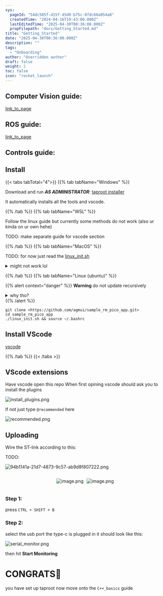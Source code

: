 ```yaml
---
sys:
  pageId: "54dc585f-d15f-45d0-b75c-8fdc66a854a8"
  createdTime: "2024-04-16T19:43:00.000Z"
  lastEditedTime: "2025-04-30T00:36:00.000Z"
  propFilepath: "docs/Getting_Started.md"
title: "Getting_Started"
date: "2025-04-30T00:36:00.000Z"
description: ""
tags:
  - "Onboarding"
author: "Overridden author"
draft: false
weight: 1
toc: false
icon: "rocket_launch"
---
```


## Computer Vision guide:

[link_to_page](86d45bc0-388b-4d26-8848-44f255f73d0e)

## ROS guide:

[link_to_page](3c76c1de-ec8f-46d6-8b0a-294005edc2d5)

## Controls guide:

## Install

{{< tabs tabTotal="4">}}
{{% tab tabName="Windows" %}}

Download and run _**AS ADMINISTRATOR**_: [taproot installer](https://github.com/Thornbots/TeachingFreshies/releases/tag/1.0)

It automatically installs all the tools and vscode.

{{% /tab %}}
{{% tab tabName="WSL" %}}

Follow the linux guide but currently some methods do not work (also ur kinda on ur own hehe)

TODO: make separate guide for vscode section

{{% /tab %}}
{{% tab tabName="MacOS" %}}

TODO: for now just read the [linux_init.sh](https://github.com/agmui/sample_rm_pico_app/blob/main/linux_init.sh)

<details>
<summary>might not work lol</summary>

`brew install libusb pkg-config`

Next install: [vscode](https://code.visualstudio.com/Download)

</details>

{{% /tab %}}
{{% tab tabName="Linux (ubuntu)" %}}

{{% alert context="danger" %}}
**Warning** do not update recursively
<details>
<summary>why tho?</summary>
There are some submodules that may go on for a while (like tinyusb) and I highly
recommend you don't need to get them.
If you want to see what submodules I update just look in `linux_init.sh`
</details>
{{% /alert %}}

```shell
git clone <https://github.com/agmui/sample_rm_pico_app.git>
cd sample_rm_pico_app
./linux_init.sh && source ~/.bashrc
```

## Install VScode

[vscode](https://code.visualstudio.com/Download)

{{% /tab %}}
{{< /tabs >}}

## VScode extensions

Have vscode open this repo
When first opining vscode should ask you to install the plugins

![install_plugins.png](https://prod-files-secure.s3.us-west-2.amazonaws.com/d518164a-d88e-44d1-a4ee-3adb3bd8bce0/89bd30f0-1825-4e77-867b-0a41ce370880/install_plugins.png?X-Amz-Algorithm=AWS4-HMAC-SHA256&X-Amz-Content-Sha256=UNSIGNED-PAYLOAD&X-Amz-Credential=ASIAZI2LB4663HU6Y4BU%2F20250615%2Fus-west-2%2Fs3%2Faws4_request&X-Amz-Date=20250615T160850Z&X-Amz-Expires=3600&X-Amz-Security-Token=IQoJb3JpZ2luX2VjEF4aCXVzLXdlc3QtMiJHMEUCIHdn9cvipDA4TtXLZA5DN285djNdPV5gMXoCBbIyKa9kAiEA0K48wT2dZFZxrwo1cYO0ufZWudydYlMprchJew5SMyEq%2FwMIRxAAGgw2Mzc0MjMxODM4MDUiDATCScDtKvxh1hO5QSrcA5n3DESwnSZr%2F2B11InAb1Ezo2jP4%2FE47RQMNEk8hRdk9mtWb%2Fgss9xN4ZvTUhdjcq0dx2x7o5f7k8J8WpdzmOMcVeSiZSBMhcNTw2rJmtxxqx5OBvtY06yhK1P9OC9Ws7jG2ETET8%2B9Lobvt7aiu%2B%2BhMHAPNZru3lSHOUubBEN10Lbg1fUPYForbNeKCPQrKt0GTHSpLr58H%2FmGBUyRQHzXgxsSCU7r%2BqSel%2FhU7sqB2L1bBuZquUcuPyVIbtbLKjLU63tn9TVa%2F%2Fv4cC7D%2FT%2BfT5wZwCSXIx4CsR9IYZOqNQdK4YVwgFGl%2BADZMHRXk56uevUrvUMjJ%2FnidlaeHS96bEjuXOtWSvW4xLPPJ9aBeJEPVZx%2B7SfRUwHZ2qjJMvUMnPh9%2FKErBHaEouAUV9VFTwtLG4HiPNusvU%2Frbge3FMf3yZeGVrxeT42ke9v2zmwLvRdYbSTr9%2FdiSSmAVDeFVGfhijUbn%2BMd%2FRjGqjq5iGrw1ctjcMoRvOQwB4rbeTtv6HKeZsfAHvAamOR6alvLIigTCWkqfNU6Hf37Je%2F0eNyqfZAuzeucQ%2FqaXQhagi50ymFU8XX8IkW5MDgeXb9gLJPNnE7CTUOJsvHBFejXmkm4qc6a%2FpRMIphNMIKru8IGOqUBi2IzLrolvL3S8MfzoIf2BDOneuyK1%2FN4EhPOu7GyLy8qo5LaVG0xJtxm1aUarUbqTFixQ5pPnfDOcwDZN0JtdkFg47xIBd4EEa%2FOccVfhd8MGZyMavCUoTe2FpoFX5MA2jRxZjrb%2FHd8sN4M9E3skA%2FG4r03HyowZ9nfrbGwuwRH15g7NgQUj7%2Bw0StzvRznBvXHVpvRtsw33C7pAz13SQnX0rzK&X-Amz-Signature=65270b41c040fce9bd9ccbba27e8c9fcf0be22211e7716639964fea104e3287d&X-Amz-SignedHeaders=host&x-amz-checksum-mode=ENABLED&x-id=GetObject)

If not just type `@recommended` here  

![recommended.png](https://prod-files-secure.s3.us-west-2.amazonaws.com/d518164a-d88e-44d1-a4ee-3adb3bd8bce0/61e661e9-5d85-4dfc-be0d-8d2097a5e793/recommended.png?X-Amz-Algorithm=AWS4-HMAC-SHA256&X-Amz-Content-Sha256=UNSIGNED-PAYLOAD&X-Amz-Credential=ASIAZI2LB4663HU6Y4BU%2F20250615%2Fus-west-2%2Fs3%2Faws4_request&X-Amz-Date=20250615T160850Z&X-Amz-Expires=3600&X-Amz-Security-Token=IQoJb3JpZ2luX2VjEF4aCXVzLXdlc3QtMiJHMEUCIHdn9cvipDA4TtXLZA5DN285djNdPV5gMXoCBbIyKa9kAiEA0K48wT2dZFZxrwo1cYO0ufZWudydYlMprchJew5SMyEq%2FwMIRxAAGgw2Mzc0MjMxODM4MDUiDATCScDtKvxh1hO5QSrcA5n3DESwnSZr%2F2B11InAb1Ezo2jP4%2FE47RQMNEk8hRdk9mtWb%2Fgss9xN4ZvTUhdjcq0dx2x7o5f7k8J8WpdzmOMcVeSiZSBMhcNTw2rJmtxxqx5OBvtY06yhK1P9OC9Ws7jG2ETET8%2B9Lobvt7aiu%2B%2BhMHAPNZru3lSHOUubBEN10Lbg1fUPYForbNeKCPQrKt0GTHSpLr58H%2FmGBUyRQHzXgxsSCU7r%2BqSel%2FhU7sqB2L1bBuZquUcuPyVIbtbLKjLU63tn9TVa%2F%2Fv4cC7D%2FT%2BfT5wZwCSXIx4CsR9IYZOqNQdK4YVwgFGl%2BADZMHRXk56uevUrvUMjJ%2FnidlaeHS96bEjuXOtWSvW4xLPPJ9aBeJEPVZx%2B7SfRUwHZ2qjJMvUMnPh9%2FKErBHaEouAUV9VFTwtLG4HiPNusvU%2Frbge3FMf3yZeGVrxeT42ke9v2zmwLvRdYbSTr9%2FdiSSmAVDeFVGfhijUbn%2BMd%2FRjGqjq5iGrw1ctjcMoRvOQwB4rbeTtv6HKeZsfAHvAamOR6alvLIigTCWkqfNU6Hf37Je%2F0eNyqfZAuzeucQ%2FqaXQhagi50ymFU8XX8IkW5MDgeXb9gLJPNnE7CTUOJsvHBFejXmkm4qc6a%2FpRMIphNMIKru8IGOqUBi2IzLrolvL3S8MfzoIf2BDOneuyK1%2FN4EhPOu7GyLy8qo5LaVG0xJtxm1aUarUbqTFixQ5pPnfDOcwDZN0JtdkFg47xIBd4EEa%2FOccVfhd8MGZyMavCUoTe2FpoFX5MA2jRxZjrb%2FHd8sN4M9E3skA%2FG4r03HyowZ9nfrbGwuwRH15g7NgQUj7%2Bw0StzvRznBvXHVpvRtsw33C7pAz13SQnX0rzK&X-Amz-Signature=ea54bbf32944bf9d11ba3e922c4f19dfdf6a28e8c417354c7e1dda6321770e83&X-Amz-SignedHeaders=host&x-amz-checksum-mode=ENABLED&x-id=GetObject)

## Uploading

Wire the ST-link according to this:

TODO:

![94b1141a-21d7-4873-9c57-ab9d8f807222.png](https://prod-files-secure.s3.us-west-2.amazonaws.com/d518164a-d88e-44d1-a4ee-3adb3bd8bce0/e5fad17d-ab82-4300-9f4c-505ab4b1202c/94b1141a-21d7-4873-9c57-ab9d8f807222.png?X-Amz-Algorithm=AWS4-HMAC-SHA256&X-Amz-Content-Sha256=UNSIGNED-PAYLOAD&X-Amz-Credential=ASIAZI2LB4663HU6Y4BU%2F20250615%2Fus-west-2%2Fs3%2Faws4_request&X-Amz-Date=20250615T160850Z&X-Amz-Expires=3600&X-Amz-Security-Token=IQoJb3JpZ2luX2VjEF4aCXVzLXdlc3QtMiJHMEUCIHdn9cvipDA4TtXLZA5DN285djNdPV5gMXoCBbIyKa9kAiEA0K48wT2dZFZxrwo1cYO0ufZWudydYlMprchJew5SMyEq%2FwMIRxAAGgw2Mzc0MjMxODM4MDUiDATCScDtKvxh1hO5QSrcA5n3DESwnSZr%2F2B11InAb1Ezo2jP4%2FE47RQMNEk8hRdk9mtWb%2Fgss9xN4ZvTUhdjcq0dx2x7o5f7k8J8WpdzmOMcVeSiZSBMhcNTw2rJmtxxqx5OBvtY06yhK1P9OC9Ws7jG2ETET8%2B9Lobvt7aiu%2B%2BhMHAPNZru3lSHOUubBEN10Lbg1fUPYForbNeKCPQrKt0GTHSpLr58H%2FmGBUyRQHzXgxsSCU7r%2BqSel%2FhU7sqB2L1bBuZquUcuPyVIbtbLKjLU63tn9TVa%2F%2Fv4cC7D%2FT%2BfT5wZwCSXIx4CsR9IYZOqNQdK4YVwgFGl%2BADZMHRXk56uevUrvUMjJ%2FnidlaeHS96bEjuXOtWSvW4xLPPJ9aBeJEPVZx%2B7SfRUwHZ2qjJMvUMnPh9%2FKErBHaEouAUV9VFTwtLG4HiPNusvU%2Frbge3FMf3yZeGVrxeT42ke9v2zmwLvRdYbSTr9%2FdiSSmAVDeFVGfhijUbn%2BMd%2FRjGqjq5iGrw1ctjcMoRvOQwB4rbeTtv6HKeZsfAHvAamOR6alvLIigTCWkqfNU6Hf37Je%2F0eNyqfZAuzeucQ%2FqaXQhagi50ymFU8XX8IkW5MDgeXb9gLJPNnE7CTUOJsvHBFejXmkm4qc6a%2FpRMIphNMIKru8IGOqUBi2IzLrolvL3S8MfzoIf2BDOneuyK1%2FN4EhPOu7GyLy8qo5LaVG0xJtxm1aUarUbqTFixQ5pPnfDOcwDZN0JtdkFg47xIBd4EEa%2FOccVfhd8MGZyMavCUoTe2FpoFX5MA2jRxZjrb%2FHd8sN4M9E3skA%2FG4r03HyowZ9nfrbGwuwRH15g7NgQUj7%2Bw0StzvRznBvXHVpvRtsw33C7pAz13SQnX0rzK&X-Amz-Signature=238bab3c95296bddf13e26d33494cf3a92602696424da42bf96824b369f21adc&X-Amz-SignedHeaders=host&x-amz-checksum-mode=ENABLED&x-id=GetObject)

<div style="display: flex;flex-direction: row; column-gap:10px; max-width: 630px;justify-content: center;">
<div>

![image.png](https://prod-files-secure.s3.us-west-2.amazonaws.com/d518164a-d88e-44d1-a4ee-3adb3bd8bce0/210ecb78-1116-4d7b-b9b7-2292f66fa2c2/image.png?X-Amz-Algorithm=AWS4-HMAC-SHA256&X-Amz-Content-Sha256=UNSIGNED-PAYLOAD&X-Amz-Credential=ASIAZI2LB4666SUCBU4R%2F20250615%2Fus-west-2%2Fs3%2Faws4_request&X-Amz-Date=20250615T160854Z&X-Amz-Expires=3600&X-Amz-Security-Token=IQoJb3JpZ2luX2VjEF4aCXVzLXdlc3QtMiJIMEYCIQCbjos0g8JHdPMGGefffzh5JGtPKoG%2FJxx2ePPaJhA%2BJQIhAPvmtQQaLk4ix7HmsQlsOJWTMthTsDRd7J0p%2Fxlgv4%2BFKv8DCEcQABoMNjM3NDIzMTgzODA1IgyIPA9RLlPgS0GkAqYq3APHblaR857RNzX6VgfjBtnzs32MCiYaSXZn0i9ZBczeNTpILnAKntEEZAQzTICJPl%2FwfER73wgSmuwCd6rzU0fZdZAthSTGaMsyo9KvfxUgq2YweZ4K7gy2JPk3SO8a0Cai4u%2BILV11o6TOKeJBCX%2F6dbgLNcT9XEKBuqD28kDHagci%2BwBr1ubSHIUiOqWTYk32RfT5LkrkhcVEGn3q%2Fu8YL1VGd6nKlPU5ksXMr3eQ9Z8uipucuLRa9p6ZTLmHj0OiyeN35pYH9dyJRSXIenrFzeHu8tP4WcSiZFDVAr2i1tfaSNrOMZtByqelBU0SdaD8obyHMtqeqQ2qnjSWnshQWbh3EoStrFIonWFuj9XGUhWggObbxhZsZ0QGVWxdWRyEMTcJqt7LOKIiGkoH2QcDyn5md5IZnRd1hT%2B2jfRPayjxZrNFKc%2B%2BK1akTDI%2BL7yCYfrAbPlXJU%2BDNhH9xT%2FRImpOdiBtUU2zNIXzHCWzIgutOZ%2B0UfsoLPxErGG9HAxXOF%2FgYaozVpX6ZhlBMj%2BdyNrQfSNpiX4snMzmiyKy111RUxdxe%2B7jozIfE0AZ48AL39JLcD4mCo7RX5Y6D71THN2vVkK4YJ4pcy5zIXUn6TvxyCvC0w0ob%2BvFHzDeo7vCBjqkAfX%2BftVBa1JsbmoM3gZX%2FW0nSlaonf%2F9nz2r6Lb0w%2FM1T0a1VzhY%2B6wUIuxCHmMw01Fgoyqb4Uuxoi0FIJ6BCfKBupUi8B3oTgpXc%2B4Lklj4d7Meo93ZiZL%2BqQBlcIhD%2FHKhgHiwBKg0d40YNc%2FZwpiBIdu%2FmuWQah4sF0U%2BvpfqldWvuizfz226oJ8OyZTuQz4pmIicSgnhgvViv0v6nSuDiqjR&X-Amz-Signature=7d8276183660da9932690c58166885d89179d1adc9111b5a7043e5a7c2e69028&X-Amz-SignedHeaders=host&x-amz-checksum-mode=ENABLED&x-id=GetObject)

</div>
<div>

![image.png](https://prod-files-secure.s3.us-west-2.amazonaws.com/d518164a-d88e-44d1-a4ee-3adb3bd8bce0/33a0fd0f-8ca6-4a86-8e09-26e95ded1fff/image.png?X-Amz-Algorithm=AWS4-HMAC-SHA256&X-Amz-Content-Sha256=UNSIGNED-PAYLOAD&X-Amz-Credential=ASIAZI2LB4663SELNTW5%2F20250615%2Fus-west-2%2Fs3%2Faws4_request&X-Amz-Date=20250615T160855Z&X-Amz-Expires=3600&X-Amz-Security-Token=IQoJb3JpZ2luX2VjEF4aCXVzLXdlc3QtMiJHMEUCIQC5iiytQEX%2BI0nitF%2BiojR3%2FlEG0HPIVeV6H5v1oLXSRQIgaWBpA2ivAg7mcZZjza9E3LAqRn4B%2FYZa%2FW7u4lJN2qsq%2FwMIRxAAGgw2Mzc0MjMxODM4MDUiDGSQH4DDo9w3z6hkzCrcA7owJ3Xw6Z%2Bs%2BAzZe9TPWV9NGz6p6m8OjCsNrN9m7SgwtLd0oLm7ff73wMMyaYcA%2FWvO1Q2CH2rVu%2Bfqk0RxiEeeVYjfopfCnHLzbPfpNSS2%2FL%2FaVt6dhvjDpjHzKcz0YM%2F2DDAu9CSKAS5Z6%2BtuS7OFMarqhpeEexaG3KGLxTdQh096wocIqWzuIj9xpwxcj9Gx1h%2BUje8CuG2c7qDxLpADRBRdkeua%2Bd0kGNuMbGs5WUaQrfRblpO7Uki%2FHyGiZgLTKm%2BXVCMHgUNsHKWoLtM%2Fl3Bq0WSkHTKuRYqdHRY2%2B4I4R0p2aUkifYsfMe8WhY%2BOyxbNx7i%2BMQ0aOlmjGvnCDoFAiB6EC8e6QtxWDaAsQvF46C4ZV9g3ziqyR5Pkpgt0puvh3Ndfm7etqeEr9BXC2gd%2BQAX5KjxnEhxHcJvOQPHVznQ768GYAPSW5fIhg4h9uwWtlDgbh%2BJ5zsuQt1rPLEiB7g1eaQehPKvF6tc%2FiqbCbmxYW0%2FrDs8kwjbox0thwMaXqotm44uOvltbAF6DK9svj%2FkUKt85L3Te0GIAkjj4YQi4K5QB2J03CsGpWhoY2%2BoXYOsnEZdrOIxxaCpA9fDXv5znbi1ReanH4NN6%2BEhsr29ctr50N6HeMM6ru8IGOqUBNcKXcPOp%2BshpBQLKX7glZB0mNjvPbn3oMx8wAQZOd7%2FAGb3QrDPyaC0EycAB3l%2BgercF3ukfbPC9hzmuO5sZ7x%2Fwkq3D%2BsasTqgBgkEVAdImA24Pz0V5zZoOZ7frL120nSAy6h1iN%2BrW%2Bp8u13fAYBLSO407bIqmB7mbIUYTwhAso6E6R38vFb%2BNA67%2B0LATjF%2FwMwsSTIU6RyMyKdCCOmP5N%2B1O&X-Amz-Signature=3ccadaa3bc5c776e49acda5be5075fd76a57fafbe54131227e5b193ac046a9a0&X-Amz-SignedHeaders=host&x-amz-checksum-mode=ENABLED&x-id=GetObject)

</div>
</div>

### Step 1:

press `CTRL + SHIFT + B`

### Step 2:

select the usb port the type-c is plugged in it should look like this:

![serial_monitor.png](https://prod-files-secure.s3.us-west-2.amazonaws.com/d518164a-d88e-44d1-a4ee-3adb3bd8bce0/f03f4774-05d4-4393-b6a0-d5efb6d315ab/serial_monitor.png?X-Amz-Algorithm=AWS4-HMAC-SHA256&X-Amz-Content-Sha256=UNSIGNED-PAYLOAD&X-Amz-Credential=ASIAZI2LB4663HU6Y4BU%2F20250615%2Fus-west-2%2Fs3%2Faws4_request&X-Amz-Date=20250615T160850Z&X-Amz-Expires=3600&X-Amz-Security-Token=IQoJb3JpZ2luX2VjEF4aCXVzLXdlc3QtMiJHMEUCIHdn9cvipDA4TtXLZA5DN285djNdPV5gMXoCBbIyKa9kAiEA0K48wT2dZFZxrwo1cYO0ufZWudydYlMprchJew5SMyEq%2FwMIRxAAGgw2Mzc0MjMxODM4MDUiDATCScDtKvxh1hO5QSrcA5n3DESwnSZr%2F2B11InAb1Ezo2jP4%2FE47RQMNEk8hRdk9mtWb%2Fgss9xN4ZvTUhdjcq0dx2x7o5f7k8J8WpdzmOMcVeSiZSBMhcNTw2rJmtxxqx5OBvtY06yhK1P9OC9Ws7jG2ETET8%2B9Lobvt7aiu%2B%2BhMHAPNZru3lSHOUubBEN10Lbg1fUPYForbNeKCPQrKt0GTHSpLr58H%2FmGBUyRQHzXgxsSCU7r%2BqSel%2FhU7sqB2L1bBuZquUcuPyVIbtbLKjLU63tn9TVa%2F%2Fv4cC7D%2FT%2BfT5wZwCSXIx4CsR9IYZOqNQdK4YVwgFGl%2BADZMHRXk56uevUrvUMjJ%2FnidlaeHS96bEjuXOtWSvW4xLPPJ9aBeJEPVZx%2B7SfRUwHZ2qjJMvUMnPh9%2FKErBHaEouAUV9VFTwtLG4HiPNusvU%2Frbge3FMf3yZeGVrxeT42ke9v2zmwLvRdYbSTr9%2FdiSSmAVDeFVGfhijUbn%2BMd%2FRjGqjq5iGrw1ctjcMoRvOQwB4rbeTtv6HKeZsfAHvAamOR6alvLIigTCWkqfNU6Hf37Je%2F0eNyqfZAuzeucQ%2FqaXQhagi50ymFU8XX8IkW5MDgeXb9gLJPNnE7CTUOJsvHBFejXmkm4qc6a%2FpRMIphNMIKru8IGOqUBi2IzLrolvL3S8MfzoIf2BDOneuyK1%2FN4EhPOu7GyLy8qo5LaVG0xJtxm1aUarUbqTFixQ5pPnfDOcwDZN0JtdkFg47xIBd4EEa%2FOccVfhd8MGZyMavCUoTe2FpoFX5MA2jRxZjrb%2FHd8sN4M9E3skA%2FG4r03HyowZ9nfrbGwuwRH15g7NgQUj7%2Bw0StzvRznBvXHVpvRtsw33C7pAz13SQnX0rzK&X-Amz-Signature=a10e0d37450867744e4f77e1374c6e57334d0a32bd8f639df9d5c72122c78d02&X-Amz-SignedHeaders=host&x-amz-checksum-mode=ENABLED&x-id=GetObject)

then hit **Start Monitoring**

# CONGRATS🎉

you have set up taproot now move onto the `C++_basics` guide
